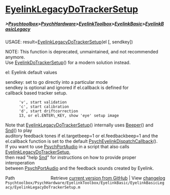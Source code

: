 # [EyelinkLegacyDoTrackerSetup](EyelinkLegacyDoTrackerSetup)
##### >[Psychtoolbox](Psychtoolbox)>[PsychHardware](PsychHardware)>[EyelinkToolbox](EyelinkToolbox)>[EyelinkBasic](EyelinkBasic)>[EyelinkBasicLegacy](EyelinkBasicLegacy)

USAGE: result=[EyelinkLegacyDoTrackerSetup](EyelinkLegacyDoTrackerSetup)(el [, sendkey])  
  
NOTE: This function is deprecated, unmaintained, and not recommended anymore.  
Use [EyelinkDoTrackerSetup](EyelinkDoTrackerSetup)() for a modern solution instead.  
  
el: Eyelink default values  
  
sendkey:  set to go directly into a particular mode  
          sendkey is optional and ignored if el.callback is defined for  
          callback based tracker setup.  
  
          'v', start validation  
          'c', start calibration  
          'd', start driftcorrection  
          13, or el.ENTER\_KEY, show 'eye' setup image  
  
Note that [EyelinkLegacyDoTrackerSetup](EyelinkLegacyDoTrackerSetup)() internally uses [Beeper](Beeper)() and [Snd](Snd)() to play  
auditory feedback tones if el.targetbeep=1 or el.feedbackbeep=1 and the  
el.callback function is set to the default [PsychEyelinkDispatchCallback](PsychEyelinkDispatchCallback)().  
If you want to use [PsychPortAudio](PsychPortAudio) in a script that also calls [EyelinkLegacyDoTrackerSetup](EyelinkLegacyDoTrackerSetup),  
then read "help [Snd](Snd)" for instructions on how to provide proper interoperation  
between [PsychPortAudio](PsychPortAudio) and the feedback sounds created by Eyelink.  




<div class="code_header" style="text-align:right;">
  <span style="float:left;">Path&nbsp;&nbsp;</span> <span class="counter">Retrieve <a href=
  "https://raw.github.com/Psychtoolbox-3/Psychtoolbox-3/beta/Psychtoolbox/PsychHardware/EyelinkToolbox/EyelinkBasic/EyelinkBasicLegacy/EyelinkLegacyDoTrackerSetup.m">current version from GitHub</a> | View <a href=
  "https://github.com/Psychtoolbox-3/Psychtoolbox-3/commits/beta/Psychtoolbox/PsychHardware/EyelinkToolbox/EyelinkBasic/EyelinkBasicLegacy/EyelinkLegacyDoTrackerSetup.m">changelog</a></span>
</div>
<div class="code">
  <code>Psychtoolbox/PsychHardware/EyelinkToolbox/EyelinkBasic/EyelinkBasicLegacy/EyelinkLegacyDoTrackerSetup.m</code>
</div>

